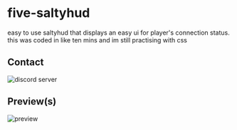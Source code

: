 # five-saltyhud
easy to use saltyhud that displays an easy ui for player's connection status. this was coded in like ten mins and im still practising with css

## Contact
![discord server](https://discord.gg/547nKvQhZ7)

## Preview(s)

![preview](https://i.imgur.com/sO0XCQu.png)
